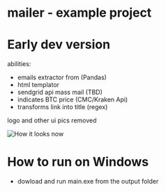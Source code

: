 # mailer - example project
# Early dev version

abilities:
- emails extractor from (Pandas) 
- html templator
- sendgrid api mass mail (TBD)
- indicates BTC price (CMC/Kraken Api)
- transforms link into title (regex) 

logo and other ui pics removed 

![How it looks now](https://i.imgur.com/yCOfM1a.png)

# How to run on Windows
- dowload and run main.exe from the output folder
